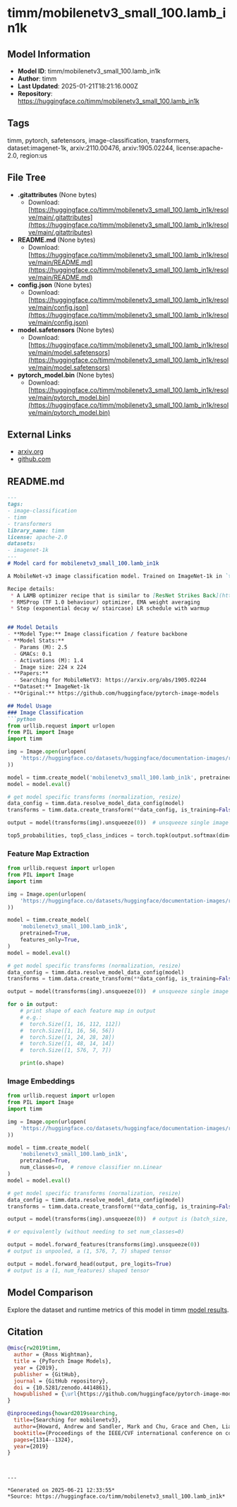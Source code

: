 # timm/mobilenetv3_small_100.lamb_in1k

## Model Information

- **Model ID**: timm/mobilenetv3_small_100.lamb_in1k
- **Author**: timm
- **Last Updated**: 2025-01-21T18:21:16.000Z
- **Repository**: https://huggingface.co/timm/mobilenetv3_small_100.lamb_in1k

## Tags

timm, pytorch, safetensors, image-classification, transformers, dataset:imagenet-1k, arxiv:2110.00476, arxiv:1905.02244, license:apache-2.0, region:us

## File Tree

- **.gitattributes** (None bytes)
  - Download: [https://huggingface.co/timm/mobilenetv3_small_100.lamb_in1k/resolve/main/.gitattributes](https://huggingface.co/timm/mobilenetv3_small_100.lamb_in1k/resolve/main/.gitattributes)
- **README.md** (None bytes)
  - Download: [https://huggingface.co/timm/mobilenetv3_small_100.lamb_in1k/resolve/main/README.md](https://huggingface.co/timm/mobilenetv3_small_100.lamb_in1k/resolve/main/README.md)
- **config.json** (None bytes)
  - Download: [https://huggingface.co/timm/mobilenetv3_small_100.lamb_in1k/resolve/main/config.json](https://huggingface.co/timm/mobilenetv3_small_100.lamb_in1k/resolve/main/config.json)
- **model.safetensors** (None bytes)
  - Download: [https://huggingface.co/timm/mobilenetv3_small_100.lamb_in1k/resolve/main/model.safetensors](https://huggingface.co/timm/mobilenetv3_small_100.lamb_in1k/resolve/main/model.safetensors)
- **pytorch_model.bin** (None bytes)
  - Download: [https://huggingface.co/timm/mobilenetv3_small_100.lamb_in1k/resolve/main/pytorch_model.bin](https://huggingface.co/timm/mobilenetv3_small_100.lamb_in1k/resolve/main/pytorch_model.bin)


## External Links

- [arxiv.org](https://arxiv.org/abs/2110.00476)
- [github.com](https://github.com/huggingface/pytorch-image-models/tree/main/results)


## README.md

```markdown
---
tags:
- image-classification
- timm
- transformers
library_name: timm
license: apache-2.0
datasets:
- imagenet-1k
---
# Model card for mobilenetv3_small_100.lamb_in1k

A MobileNet-v3 image classification model. Trained on ImageNet-1k in `timm` using recipe template described below.

Recipe details:
 * A LAMB optimizer recipe that is similar to [ResNet Strikes Back](https://arxiv.org/abs/2110.00476) `A2` but 50% longer with EMA weight averaging, no CutMix
 * RMSProp (TF 1.0 behaviour) optimizer, EMA weight averaging
 * Step (exponential decay w/ staircase) LR schedule with warmup


## Model Details
- **Model Type:** Image classification / feature backbone
- **Model Stats:**
  - Params (M): 2.5
  - GMACs: 0.1
  - Activations (M): 1.4
  - Image size: 224 x 224
- **Papers:**
  - Searching for MobileNetV3: https://arxiv.org/abs/1905.02244
- **Dataset:** ImageNet-1k
- **Original:** https://github.com/huggingface/pytorch-image-models

## Model Usage
### Image Classification
```python
from urllib.request import urlopen
from PIL import Image
import timm

img = Image.open(urlopen(
    'https://huggingface.co/datasets/huggingface/documentation-images/resolve/main/beignets-task-guide.png'
))

model = timm.create_model('mobilenetv3_small_100.lamb_in1k', pretrained=True)
model = model.eval()

# get model specific transforms (normalization, resize)
data_config = timm.data.resolve_model_data_config(model)
transforms = timm.data.create_transform(**data_config, is_training=False)

output = model(transforms(img).unsqueeze(0))  # unsqueeze single image into batch of 1

top5_probabilities, top5_class_indices = torch.topk(output.softmax(dim=1) * 100, k=5)
```

### Feature Map Extraction
```python
from urllib.request import urlopen
from PIL import Image
import timm

img = Image.open(urlopen(
    'https://huggingface.co/datasets/huggingface/documentation-images/resolve/main/beignets-task-guide.png'
))

model = timm.create_model(
    'mobilenetv3_small_100.lamb_in1k',
    pretrained=True,
    features_only=True,
)
model = model.eval()

# get model specific transforms (normalization, resize)
data_config = timm.data.resolve_model_data_config(model)
transforms = timm.data.create_transform(**data_config, is_training=False)

output = model(transforms(img).unsqueeze(0))  # unsqueeze single image into batch of 1

for o in output:
    # print shape of each feature map in output
    # e.g.:
    #  torch.Size([1, 16, 112, 112])
    #  torch.Size([1, 16, 56, 56])
    #  torch.Size([1, 24, 28, 28])
    #  torch.Size([1, 48, 14, 14])
    #  torch.Size([1, 576, 7, 7])

    print(o.shape)
```

### Image Embeddings
```python
from urllib.request import urlopen
from PIL import Image
import timm

img = Image.open(urlopen(
    'https://huggingface.co/datasets/huggingface/documentation-images/resolve/main/beignets-task-guide.png'
))

model = timm.create_model(
    'mobilenetv3_small_100.lamb_in1k',
    pretrained=True,
    num_classes=0,  # remove classifier nn.Linear
)
model = model.eval()

# get model specific transforms (normalization, resize)
data_config = timm.data.resolve_model_data_config(model)
transforms = timm.data.create_transform(**data_config, is_training=False)

output = model(transforms(img).unsqueeze(0))  # output is (batch_size, num_features) shaped tensor

# or equivalently (without needing to set num_classes=0)

output = model.forward_features(transforms(img).unsqueeze(0))
# output is unpooled, a (1, 576, 7, 7) shaped tensor

output = model.forward_head(output, pre_logits=True)
# output is a (1, num_features) shaped tensor
```

## Model Comparison
Explore the dataset and runtime metrics of this model in timm [model results](https://github.com/huggingface/pytorch-image-models/tree/main/results).

## Citation
```bibtex
@misc{rw2019timm,
  author = {Ross Wightman},
  title = {PyTorch Image Models},
  year = {2019},
  publisher = {GitHub},
  journal = {GitHub repository},
  doi = {10.5281/zenodo.4414861},
  howpublished = {\url{https://github.com/huggingface/pytorch-image-models}}
}
```
```bibtex
@inproceedings{howard2019searching,
  title={Searching for mobilenetv3},
  author={Howard, Andrew and Sandler, Mark and Chu, Grace and Chen, Liang-Chieh and Chen, Bo and Tan, Mingxing and Wang, Weijun and Zhu, Yukun and Pang, Ruoming and Vasudevan, Vijay and others},
  booktitle={Proceedings of the IEEE/CVF international conference on computer vision},
  pages={1314--1324},
  year={2019}
}
```

```


---

*Generated on 2025-06-21 12:33:55*
*Source: https://huggingface.co/timm/mobilenetv3_small_100.lamb_in1k*
